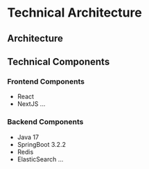 # Technical Architecture

## Architecture


## Technical Components
### Frontend Components
* React
* NextJS
...

### Backend Components
* Java 17
* SpringBoot 3.2.2
* Redis
* ElasticSearch
...

